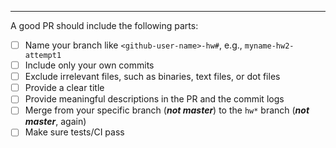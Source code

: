 
<!-- Please fill the following checkboxes -->
---
A good PR should include the following parts:

- [ ] Name your branch like ``<github-user-name>-hw#``, e.g., ``myname-hw2-attempt1``
- [ ] Include only your own commits
- [ ] Exclude irrelevant files, such as binaries, text files, or dot files
- [ ] Provide a clear title
- [ ] Provide meaningful descriptions in the PR and the commit logs
- [ ] Merge from your specific branch (***not master***) to the `hw*` branch (***not master***, again)
- [ ] Make sure tests/CI pass
